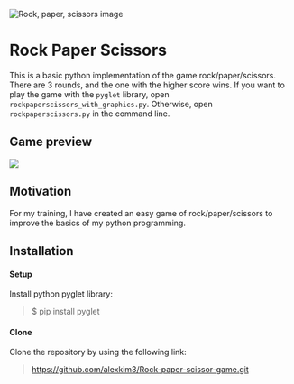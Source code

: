 ![Rock, paper, scissors image](rock_paper_scissors-01.png)

# Rock Paper Scissors
This is a basic python implementation of the game rock/paper/scissors. There are 3 rounds, and the one with the higher score wins. If you want to play the game with the `pyglet` library, open `rockpaperscissors_with_graphics.py`. Otherwise, open `rockpaperscissors.py` in the command line.

## Game preview
![](RSP_game_preview.gif)

## Motivation
For my training, I have created an easy game of rock/paper/scissors to improve the basics of my python programming.

## Installation

#### Setup
Install python pyglet library:
> $ pip install pyglet

#### Clone
Clone the repository by using the following link:
> https://github.com/alexkim3/Rock-paper-scissor-game.git
